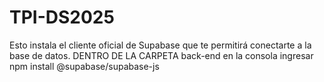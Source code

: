 # TPI-DS2025
Esto instala el cliente oficial de Supabase que te permitirá conectarte a la base de datos.
DENTRO DE LA CARPETA back-end en la consola ingresar
npm install @supabase/supabase-js

